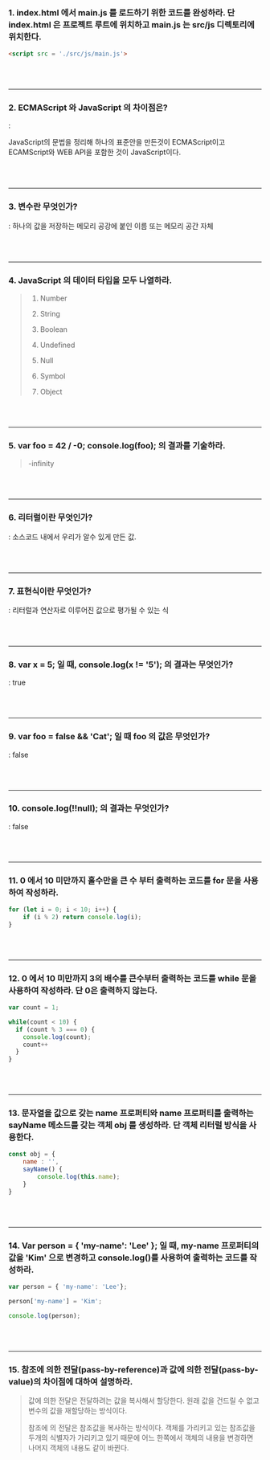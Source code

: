 ### 1. index.html 에서 main.js 를 로드하기 위한 코드를 완성하라. 단 index.html 은 프로젝트 루트에 위치하고 main.js 는 src/js 디렉토리에 위치한다.

~~~html
<script src = './src/js/main.js'>
~~~



<br>

<br>

---

### 2. ECMAScript 와 JavaScript 의 차이점은?

: 

JavaScript의 문법을 정리해 하나의 표준안을 만든것이 ECMAScript이고 ECAMScript와 WEB API을 포함한 것이 JavaScript이다.



<br>

<br>

---

### 3. 변수란 무엇인가?

: 하나의 값을 저장하는 메모리 공강에 붙인 이름 또는 메모리 공간 자체



<br>

<br>

---

### 4. JavaScript 의 데이터 타입을 모두 나열하라.

> 1. Number
>
> 2. String
>
> 3. Boolean
>
> 4. Undefined
>
> 5. Null
>
> 6. Symbol
>
> 7. Object



<br>

<br>

---

### 5. var foo = 42 / -0; console.log(foo); 의 결과를 기술하라.

> -infinity



<br>

<br>

---

### 6. 리터럴이란 무엇인가?

: 소스코드 내에서 우리가 알수 있게 만든 값.



<br>

<br>

---

### 7. 표현식이란 무엇인가?

: 리터럴과 연산자로 이루어진 값으로 평가될 수 있는 식



<br>

<br>

---

### 8. var x = 5; 일 때, console.log(x != '5'); 의 결과는 무엇인가?

: true



<br>

<br>

---

### 9. var foo = false && 'Cat'; 일 때 foo 의 값은 무엇인가?

: false



<br>

<br>

---

### 10. console.log(!!null); 의 결과는 무엇인가?

: false



<br>

<br>

---

### 11. 0 에서 10 미만까지 홀수만을 큰 수 부터 출력하는 코드를 for 문을 사용하여 작성하라.

~~~javascript
for (let i = 0; i < 10; i++) {
	if (i % 2) return console.log(i);
}
~~~



<br>

<br>

---

### 12. 0 에서 10 미만까지 3의 배수를 큰수부터 출력하는 코드를 while 문을 사용하여 작성하라. 단 0은 출력하지 않는다.

~~~javascript
var count = 1;

while(count < 10) {
  if (count % 3 === 0) {
    console.log(count);
    count++
  }
}
~~~



<br>

<br>

---

### 13. 문자열을 값으로 갖는 name 프로퍼티와 name 프로퍼티를 출력하는 sayName 메소드를 갖는 객체 obj 를 생성하라. 단 객체 리터럴 방식을 사용한다.

~~~javascript
const obj = {
	name : '',
	sayName() {
		console.log(this.name);
	} 
}
~~~



<br>

<br>

---

### 14. Var person = { 'my-name': 'Lee' }; 일 때, my-name 프로퍼티의 값을 'Kim' 으로 변경하고 console.log()를 사용하여 출력하는 코드를 작성하라.

~~~javascript
var person = { 'my-name': 'Lee'};

person['my-name'] = 'Kim';

console.log(person);
~~~



<br>

<br>

---

### 15. 참조에 의한 전달(pass-by-reference)과 값에 의한 전달(pass-by-value)의 차이점에 대하여 설명하라.

> 값에 의한 전달은 전달하려는 값을 복사해서 할당한다. 원래 값을 건드릴 수 없고 변수의 값을 재할당하는 방식이다.
>
> 참조에 의 전달은 참조값을 복사하는 방식이다. 객체를 가리키고 있는 참조값을 두개의 식별자가 가리키고 있기 때문에 어느 한쪽에서 객체의 내용을 변경하면 나머지 객체의 내용도 같이 바뀐다.

